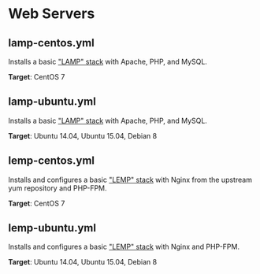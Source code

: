 Web Servers
===========

lamp-centos.yml
---------------

Installs a basic ["LAMP" stack](https://www.digitalocean.com/community/tutorials/how-to-install-linux-apache-mysql-php-lamp-stack-on-centos-7) with Apache, PHP, and MySQL.

**Target**: CentOS 7


lamp-ubuntu.yml
---------------

Installs a basic ["LAMP" stack](https://www.digitalocean.com/community/tutorials/how-to-install-linux-apache-mysql-php-lamp-stack-on-ubuntu-14-04) with Apache, PHP, and MySQL.

**Target**: Ubuntu 14.04, Ubuntu 15.04, Debian 8


lemp-centos.yml
---------------

Installs and configures a basic ["LEMP" stack](https://www.digitalocean.com/community/tutorials/how-to-install-linux-nginx-mysql-php-lemp-stack-on-centos-7) with Nginx from the upstream yum repository and PHP-FPM.

**Target**: CentOS 7


lemp-ubuntu.yml
---------------

Installs and configures a basic ["LEMP" stack](https://www.digitalocean.com/community/tutorials/how-to-install-linux-nginx-mysql-php-lemp-stack-on-ubuntu-14-04) with Nginx and PHP-FPM.

**Target**: Ubuntu 14.04, Ubuntu 15.04, Debian 8

